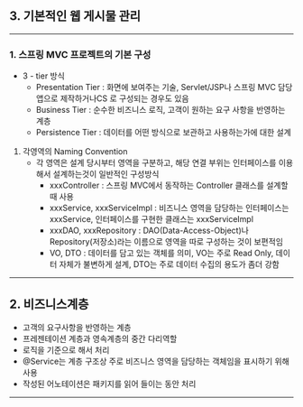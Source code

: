 ## 3. 기본적인 웹 게시물 관리

---

### 1. 스프링 MVC 프로젝트의 기본 구성

- 3 - tier 방식
  - Presentation Tier : 화면에 보여주는 기술, Servlet/JSP나 스프링 MVC 담당 앱으로 제작하거나CS 로 구성되는 경우도 있음
  - Business Tier : 순수한 비즈니스 로직, 고객이 원하는 요구 사항을 반영하는 계층
  - Persistence Tier : 데이터를 어떤 방식으로 보관하고 사용하는가에 대한 설계

1. 각영역의 Naming Convention
   - 각 영역은 설계 당시부터 영역을 구분하고, 해당 연결 부위는 인터페이스를 이용해서 설계하는것이 일반적인 구성방식
     - xxxController : 스프링 MVC에서 동작하는 Controller 클래스를 설계할 때 사용
     - xxxService, xxxServiceImpl : 비즈니스 영역을 담당하는 인터페이스는 xxxService, 인터페이스를 구현한 클래스는 xxxServiceImpl
     - xxxDAO, xxxRepository : DAO(Data-Access-Object)나 Repository(저장소)라는 이름으로 영역을 따로 구성하는 것이 보편적임
     - VO, DTO : 데이터를 담고 있는 객체를 의미, VO는 주로 Read Only, 데이터 자체가 불변하게 설계, DTO는 주로 데이터 수집의 용도가 좀더 강함

---

## 2. 비즈니스계층

- 고객의 요구사항을 반영하는 계층
- 프레젠테이션 계층과 영속계층의 중간 다리역할
- 로직을 기준으로 해서 처리
- @Service는 계층 구조상 주로 비즈니스 영역을 담당하는 객체임을 표시하기 위해 사용
- 작성된 어노테이션은 패키지를 읽어 들이는 동안 처리

---

